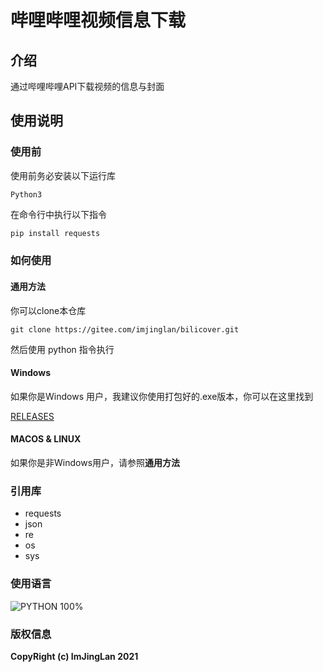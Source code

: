 # 哔哩哔哩视频信息下载

## 介绍
通过哔哩哔哩API下载视频的信息与封面

## 使用说明

### 使用前

使用前务必安装以下运行库

```
Python3
```

在命令行中执行以下指令

```python
pip install requests
```



### 如何使用

#### 通用方法

你可以clone本仓库

```shell
git clone https://gitee.com/imjinglan/bilicover.git
```

然后使用 python 指令执行

#### Windows

如果你是Windows 用户，我建议你使用打包好的.exe版本，你可以在这里找到

[RELEASES](https://gitee.com/imjinglan/bilicover/releases)

#### MACOS & LINUX

如果你是非Windows用户，请参照**通用方法**



### 引用库

- requests
- json
- re
- os
- sys



### 使用语言

![PYTHON 100%](https://img.shields.io/badge/PYTHON-100%25-success?style=flat-square)

### 版权信息
**CopyRight (c) ImJingLan 2021**

